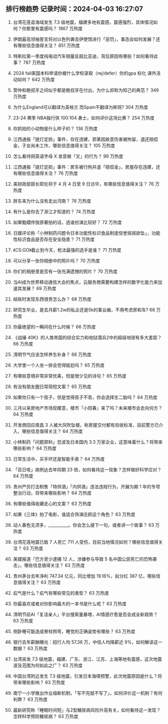 
## 排行榜趋势 记录时间：2024-04-03 16:27:07
  
  1. 台湾花莲县海域发生 7.3 级地震，福建多地有震感，震感强烈，具体情况如何？你那里有震感吗？ 1867 万热度
    
  2. 伊朗最高领袖誓言将对以色列袭击伊使馆进行「惩罚」，事态会如何发展？还有哪些信息值得关注？ 851 万热度
    
  3. 特斯拉第一季度纯电动汽车销量反超比亚迪，背后原因有哪些？如何看待此事？ 787 万热度
    
  4. 2024 fall美国本科申请你被什么学校录取（rej/defer）你的gpa 标化 课外活动如何？ 642 万热度
    
  5. 管仲和鲍叔牙之间似乎都是鲍叔牙在付出，为什么却称为知己的典范？ 349 万热度
    
  6. 为什么England可以翻译为英格兰 而Spain不翻译为斯班? 304 万热度
    
  7. 23-24 赛季 NBA独行侠 100:104 勇士，如何评价这场比赛？ 254 万热度
    
  8. 你抓拍的小动物是什么样子的？ 136 万热度
    
  9. 江西通报「提灯定损」事件，存在违建，郭某因故意伤害被拘留，退还赔偿金，子女尚未工作，哪些信息值得关注？ 105 万热度
    
  10. 怎么看待把英语字母 X 发音做「叉」的行为？ 99 万热度
    
  11. 江西通报「提灯定损」事件：房东被行拘并退「赔偿金」，房屋存在违建，还有哪些信息值得关注？ 76 万热度
    
  12. 美财政部部长耶伦将于 4 月 4 日至 9 日访华，有哪些信息值得关注？ 76 万热度
    
  13. 胖东来为什么没有走出河南？ 76 万热度
    
  14. 有什么是你去了浙江才知道的？ 74 万热度
    
  15. 如果甄嬛传按原著拍的话，选谁扮演比较好？ 72 万热度
    
  16. 日媒评论称「小林制药问题令日本功能性标识食品制度信誉摇摇欲坠」，功能性标识食品是否存在安全隐患？ 71 万热度
    
  17. 《CS:GO》截止到今天，枪法最强的选手是谁？ 71 万热度
    
  18. 可以分享一张你相册中的照片吗？ 70 万热度
    
  19. 你们的相册里是否有一张充满遗憾的照片？ 70 万热度
    
  20. 当AI成为世界移动通信大会的焦点，云服务商需要构建怎样的数字化能力来加速其发展？ 69 万热度
    
  21. 结账时发现东西很贵怎么办？ 68 万热度
    
  22. 研究生毕业，是去月薪1.2w的私企还是5k的事业编，不用考虑房和车? 68 万热度
    
  23. 你最绝望的一瞬间在什么时候？ 66 万热度
    
  24. 《战锤 40K》的人类帝国的综合实力和地狱潜兵2中的超级地球有多大差距？ 66 万热度
    
  25. 清明节气应该怎样养生补身？ 66 万热度
    
  26. 大学里一个人坐一排会觉得尴尬吗？ 65 万热度
    
  27. 有哪些意境非常非常优美，但是很少见的诗句？ 65 万热度
    
  28. 有没有朋友圈日常简短文案？ 65 万热度
    
  29. 如果你只有一个孩子，但是觉得孩子不乖，你会选择生二胎吗？ 64 万热度
    
  30. 三月以来房地产市场现暖意，楼市「小阳春」来了吗？未来楼市会走向何方？ 64 万热度
    
  31. 开发商回应南昌 3 人被大风吹坠楼，称房屋交付都有验收标准，目前警方已介入，哪些信息值得关注？ 64 万热度
    
  32. 小林制药「问题原料」恐波及日本国内 3.3 万家企业，这意味着什么？将带来哪些影响？ 64 万热度
    
  33. 日常生活中，买手环还是智能手表？ 64 万热度
    
  34. 「百日咳」病例达去年同期 23 倍，如何看待这一现象？怎样做好科学应对？ 64 万热度
    
  35. 贵州严厉打击制售「特供酒」「内供酒」违法违规行为，开展为期 1 年的专项整治行动，将带来哪些影响？ 64 万热度
    
  36. 有哪些值得收藏走心的文案？ 63 万热度
    
  37. 如果《三体》拍了电影，谁适合饰演庄颜这个角色？ 63 万热度
    
  38. 动人春色无须多，__________。你会怎么接下一句，或者讲一个故事？ 63 万热度
    
  39. 台湾花莲地震已致 7 人死亡 711 人受伤，目前当地情况如何？哪些信息值得关注？ 63 万热度
    
  40. 美媒报道「巴方至少逮捕 12 人，涉嫌参与导致 5 名中国公民死亡的恐怖袭击」，哪些信息值得关注？ 63 万热度
    
  41. 贵州茅台去年净利 747.34 亿元，同比增加 19.16%，拟分红 387 亿，哪些信息值得关注？ 63 万热度
    
  42. 疝气是什么？疝气有哪些常见的类型？ 63 万热度
    
  43. 你最喜欢或者对你影响最大的一本书是什么呢？ 63 万热度
    
  44. 清明节前AI「复活亲人」平台搜索量暴增，AI情感疗愈是否会成全新趋势？ 63 万热度
    
  45. 侧卧睡可能造成脊柱侧弯，睡觉的正确姿势有哪些？ 63 万热度
    
  46. 银行去年薪酬曝光：招行人均 57.38 万，中信人均降薪近 9%，如何解读这一数据？ 63 万热度
    
  47. 台湾突发 7.3 级地震，福建、广东、浙江、江苏、上海等地有震感，这次地震波及范围为何如此之广？ 63 万热度
    
  48. 中国台湾附近发生 7.3 级地震，引发日本海啸预警，此次地震原因是什么？将带来哪些影响？ 63 万热度
    
  49. 南宁一小学推出作业熔断机制，「写不完就不写了」，如何评价这一机制？有何利弊？ 63 万热度
    
  50. 最新研究称「睡眠时间短」与2型糖尿病风险升高有关，如何看待这一发现？怎样科学预防糖尿病？ 63 万热度
    